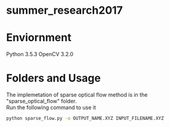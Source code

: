 # summer_research2017


# Enviornment
Python 3.5.3 OpenCV 3.2.0

# Folders and Usage
The implemetation of sparse optical flow method is in the "sparse_optical_flow" folder. <br>
Run the following command to use it<br>
```Bash
python sparse_flow.py -o OUTPUT_NAME.XYZ INPUT_FILENAME.XYZ
```
